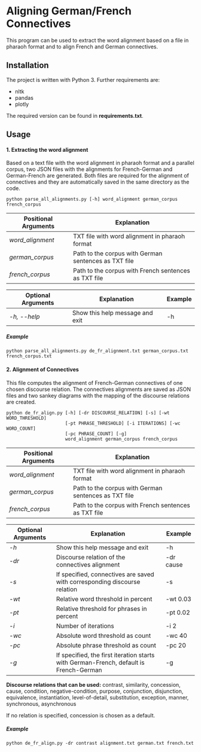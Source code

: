 # Aligning German/French Connectives
This program can be used to extract the word alignment based on a file in pharaoh format and to align French and German connectives.

## Installation
The project is written with Python 3. Further requirements are:
* nltk
* pandas
* plotly

The required version can be found in **requirements.txt**.

## Usage
#### 1. Extracting the word alignment
Based on a text file with the word alignment in pharaoh format and a parallel corpus, two JSON files with the alignments for French-German and German-French are generated. Both files are required for the alignment of connectives and they are automatically saved in the same directory as the code.
```
python parse_all_alignments.py [-h] word_alignment german_corpus french_corpus
```
| Positional Arguments | Explanation|
|----------|-------------------------------|
| _word\_alignment_ |  TXT file with word alignment in pharaoh format |
| _german\_corpus_ | Path to the corpus with German sentences as TXT file |
| _french\_corpus_ | Path to the corpus with French sentences as TXT file |

| Optional Arguments | Explanation| Example |
|----------|-------------------------------|-----|
| _-h, --help_ | Show this help message and exit | -h |

##### Example
```
python parse_all_alignments.py de_fr_alignment.txt german_corpus.txt french_corpus.txt
```

#### 2. Alignment of Connectives
This file computes the alignment of French-German connectives of one chosen discourse relation. The connectives alignments are saved as JSON files and two sankey diagrams with the mapping of the discourse relations are created.
```
python de_fr_align.py [-h] [-dr DISCOURSE_RELATION] [-s] [-wt WORD_THRESHOLD]
                      [-pt PHRASE_THRESHOLD] [-i ITERATIONS] [-wc WORD_COUNT]
                      [-pc PHRASE_COUNT] [-g]
                      word_alignment german_corpus french_corpus

```
| Positional Arguments | Explanation|
|----------|-------------------------------|
| _word\_alignment_ |  TXT file with word alignment in pharaoh format |
| _german\_corpus_ | Path to the corpus with German sentences as TXT file |
| _french\_corpus_ | Path to the corpus with French sentences as TXT file |

| Optional Arguments | Explanation| Example |
|----------|-------------------------------|-----|
| _-h_ | Show this help message and exit | -h |
| _-dr_ | Discourse relation of the connectives alignment | -dr cause |
| _-s_ |  If specified, connectives are saved with corresponding discourse relation | -s |
| _-wt_ | Relative word threshold in percent | -wt 0.03 |
| _-pt_ | Relative threshold for phrases in percent | -pt 0.02 |
| _-i_ | Number of iterations | -i 2 |
| _-wc_ | Absolute word threshold as count | -wc 40 |
| _-pc_ |  Absolute phrase threshold as count | -pc 20 |
| _-g_ | If specified, the first iteration starts with German-French, default is French-German | -g |

__Discourse relations that can be used:__
contrast, similarity, concession, cause, condition, negative-condition, purpose, conjunction, disjunction, equivalence, instantiation, level-of-detail, substitution, exception, manner, synchronous, asynchronous

If no relation is specified, concession is chosen as a default.

##### Example
```
python de_fr_align.py -dr contrast alignment.txt german.txt french.txt
```

